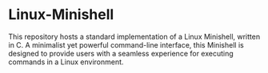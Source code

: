 # Linux-Minishell
This repository hosts a standard implementation of a Linux Minishell, written in C. A minimalist yet powerful command-line interface, this Minishell is designed to provide users with a seamless experience for executing commands in a Linux environment.
